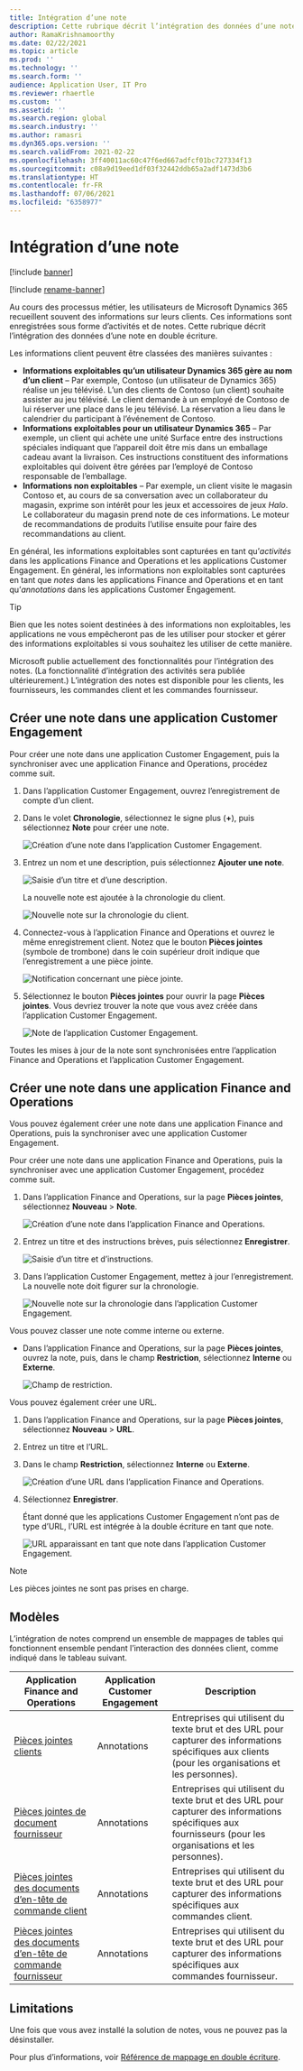 ```yaml
---
title: Intégration d’une note
description: Cette rubrique décrit l’intégration des données d’une note en double écriture.
author: RamaKrishnamoorthy
ms.date: 02/22/2021
ms.topic: article
ms.prod: ''
ms.technology: ''
ms.search.form: ''
audience: Application User, IT Pro
ms.reviewer: rhaertle
ms.custom: ''
ms.assetid: ''
ms.search.region: global
ms.search.industry: ''
ms.author: ramasri
ms.dyn365.ops.version: ''
ms.search.validFrom: 2021-02-22
ms.openlocfilehash: 3ff40011ac60c47f6ed667adfcf01bc727334f13
ms.sourcegitcommit: c08a9d19eed1df03f32442ddb65a2adf1473d3b6
ms.translationtype: HT
ms.contentlocale: fr-FR
ms.lasthandoff: 07/06/2021
ms.locfileid: "6358977"
---
```

# <a name="note-integration"></a>Intégration d’une note

[!include [banner](../../includes/banner.md)]

[!include [rename-banner](~/includes/cc-data-platform-banner.md)]

Au cours des processus métier, les utilisateurs de Microsoft Dynamics 365 recueillent souvent des informations sur leurs clients. Ces informations sont enregistrées sous forme d’activités et de notes. Cette rubrique décrit l’intégration des données d’une note en double écriture.

Les informations client peuvent être classées des manières suivantes :

+ **Informations exploitables qu’un utilisateur Dynamics 365 gère au nom d’un client** – Par exemple, Contoso (un utilisateur de Dynamics 365) réalise un jeu télévisé. L’un des clients de Contoso (un client) souhaite assister au jeu télévisé. Le client demande à un employé de Contoso de lui réserver une place dans le jeu télévisé. La réservation a lieu dans le calendrier du participant à l’événement de Contoso.
+ **Informations exploitables pour un utilisateur Dynamics 365** – Par exemple, un client qui achète une unité Surface entre des instructions spéciales indiquant que l’appareil doit être mis dans un emballage cadeau avant la livraison. Ces instructions constituent des informations exploitables qui doivent être gérées par l’employé de Contoso responsable de l’emballage.
+ **Informations non exploitables** – Par exemple, un client visite le magasin Contoso et, au cours de sa conversation avec un collaborateur du magasin, exprime son intérêt pour les jeux et accessoires de jeux *Halo*. Le collaborateur du magasin prend note de ces informations. Le moteur de recommandations de produits l’utilise ensuite pour faire des recommandations au client.

En général, les informations exploitables sont capturées en tant qu’*activités* dans les applications Finance and Operations et les applications Customer Engagement. En général, les informations non exploitables sont capturées en tant que *notes* dans les applications Finance and Operations et en tant qu’*annotations* dans les applications Customer Engagement.

> [!TIP]
> Bien que les notes soient destinées à des informations non exploitables, les applications ne vous empêcheront pas de les utiliser pour stocker et gérer des informations exploitables si vous souhaitez les utiliser de cette manière.

Microsoft publie actuellement des fonctionnalités pour l’intégration des notes. (La fonctionnalité d’intégration des activités sera publiée ultérieurement.) L’intégration des notes est disponible pour les clients, les fournisseurs, les commandes client et les commandes fournisseur.

## <a name="create-a-note-in-a-customer-engagement-app"></a>Créer une note dans une application Customer Engagement

Pour créer une note dans une application Customer Engagement, puis la synchroniser avec une application Finance and Operations, procédez comme suit.

1. Dans l’application Customer Engagement, ouvrez l’enregistrement de compte d’un client.
2. Dans le volet **Chronologie**, sélectionnez le signe plus (**+**), puis sélectionnez **Note** pour créer une note.

    ![Création d’une note dans l’application Customer Engagement.](media/notes-ce-1.png)

3. Entrez un nom et une description, puis sélectionnez **Ajouter une note**.

    ![Saisie d’un titre et d’une description.](media/notes-ce-2.png)

    La nouvelle note est ajoutée à la chronologie du client.

    ![Nouvelle note sur la chronologie du client.](media/notes-ce-3.png)

4. Connectez-vous à l’application Finance and Operations et ouvrez le même enregistrement client. Notez que le bouton **Pièces jointes** (symbole de trombone) dans le coin supérieur droit indique que l’enregistrement a une pièce jointe.

    ![Notification concernant une pièce jointe.](media/notes-ce-4.png)

5. Sélectionnez le bouton **Pièces jointes** pour ouvrir la page **Pièces jointes**. Vous devriez trouver la note que vous avez créée dans l’application Customer Engagement.

    ![Note de l’application Customer Engagement.](media/notes-ce-5.png)

Toutes les mises à jour de la note sont synchronisées entre l’application Finance and Operations et l’application Customer Engagement.

## <a name="create-a-note-in-a-finance-and-operations-app"></a>Créer une note dans une application Finance and Operations

Vous pouvez également créer une note dans une application Finance and Operations, puis la synchroniser avec une application Customer Engagement.

Pour créer une note dans une application Finance and Operations, puis la synchroniser avec une application Customer Engagement, procédez comme suit.

1. Dans l’application Finance and Operations, sur la page **Pièces jointes**, sélectionnez **Nouveau** \> **Note**.

    ![Création d’une note dans l’application Finance and Operations.](media/notes-fo-1.png)

2. Entrez un titre et des instructions brèves, puis sélectionnez **Enregistrer**.

    ![Saisie d’un titre et d’instructions.](media/notes-fo-2.png)

3. Dans l’application Customer Engagement, mettez à jour l’enregistrement. La nouvelle note doit figurer sur la chronologie.

    ![Nouvelle note sur la chronologie dans l’application Customer Engagement.](media/notes-fo-3.png)

Vous pouvez classer une note comme interne ou externe.

- Dans l’application Finance and Operations, sur la page **Pièces jointes**, ouvrez la note, puis, dans le champ **Restriction**, sélectionnez **Interne** ou **Externe**.

    ![Champ de restriction.](media/notes-fo-4.png)

Vous pouvez également créer une URL.

1. Dans l’application Finance and Operations, sur la page **Pièces jointes**, sélectionnez **Nouveau** \> **URL**.
2. Entrez un titre et l’URL.
3. Dans le champ **Restriction**, sélectionnez **Interne** ou **Externe**.

    ![Création d’une URL dans l’application Finance and Operations.](media/notes-fo-5.png)

4. Sélectionnez **Enregistrer**.

    Étant donné que les applications Customer Engagement n’ont pas de type d’URL, l’URL est intégrée à la double écriture en tant que note.

    ![URL apparaissant en tant que note dans l’application Customer Engagement.](media/notes-ce-6.png)

> [!NOTE]
> Les pièces jointes ne sont pas prises en charge.

## <a name="templates"></a>Modèles

L’intégration de notes comprend un ensemble de mappages de tables qui fonctionnent ensemble pendant l’interaction des données client, comme indiqué dans le tableau suivant.

| Application Finance and Operations | Application Customer Engagement | Description |
|----------------------------|-------------------------|-------------|
| [Pièces jointes clients](mapping-reference.md#230) | Annotations | Entreprises qui utilisent du texte brut et des URL pour capturer des informations spécifiques aux clients (pour les organisations et les personnes). |
| [Pièces jointes de document fournisseur](mapping-reference.md#231) | Annotations | Entreprises qui utilisent du texte brut et des URL pour capturer des informations spécifiques aux fournisseurs (pour les organisations et les personnes). |
| [Pièces jointes des documents d’en-tête de commande client](mapping-reference.md#229) | Annotations | Entreprises qui utilisent du texte brut et des URL pour capturer des informations spécifiques aux commandes client. |
| [Pièces jointes des documents d’en-tête de commande fournisseur](mapping-reference.md#232) | Annotations | Entreprises qui utilisent du texte brut et des URL pour capturer des informations spécifiques aux commandes fournisseur. |

## <a name="limitations"></a>Limitations

Une fois que vous avez installé la solution de notes, vous ne pouvez pas la désinstaller. 

Pour plus d’informations, voir [Référence de mappage en double écriture](mapping-reference.md).
